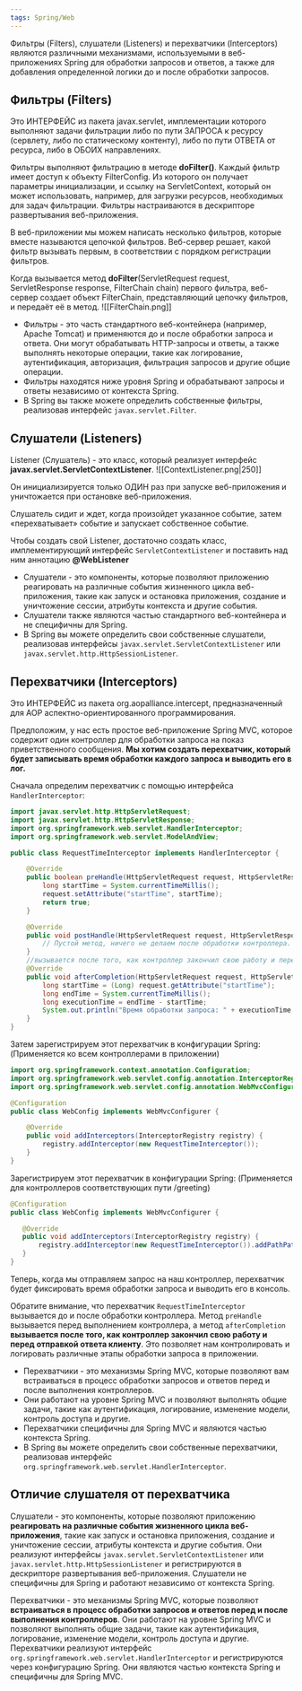 ```yaml
---
tags: Spring/Web
---
```

Фильтры (Filters), слушатели (Listeners) и перехватчики (Interceptors) являются различными механизмами, используемыми в веб-приложениях Spring для обработки запросов и ответов, а также для добавления определенной логики до и после обработки запросов.

## Фильтры (Filters)
Это ИНТЕРФЕЙС из пакета javax.servlet, имплементации которого выполняют задачи фильтрации либо по пути ЗАПРОСА к ресурсу (сервлету, либо по статическому контенту), либо по пути ОТВЕТА от ресурса, либо в ОБОИХ направлениях.

Фильтры выполняют фильтрацию в методе **doFilter()**. Каждый фильтр имеет доступ к объекту FilterConfig. Из которого он получает параметры инициализации, и ссылку на ServletContext, который он может использовать, например, для загрузки ресурсов, необходимых для задач фильтрации. Фильтры настраиваются в дескрипторе развертывания веб-приложения.

В веб-приложении мы можем написать несколько фильтров, которые вместе называются цепочкой фильтров. Веб-сервер решает, какой фильтр вызывать первым, в соответствии с порядком регистрации фильтров.

Когда вызывается метод **doFilter**(ServletRequest request, ServletResponse response, FilterChain
chain) первого фильтра, веб-сервер создает объект FilterChain, представляющий цепочку фильтров, и передаёт её в метод.
![[FilterChain.png]]
- Фильтры - это часть стандартного веб-контейнера (например, Apache Tomcat) и применяются до и после обработки запроса и ответа. Они могут обрабатывать HTTP-запросы и ответы, а также выполнять некоторые операции, такие как логирование, аутентификация, авторизация, фильтрация запросов и другие общие операции.
- Фильтры находятся ниже уровня Spring и обрабатывают запросы и ответы независимо от контекста Spring.
- В Spring вы также можете определить собственные фильтры, реализовав интерфейс `javax.servlet.Filter`.
## Cлушатели (Listeners)
Listener (Слушатель) - это класс, который реализует интерфейс **javax.servlet.ServletContextListener**.
![[ContextListener.png|250]]

Он инициализируется только ОДИН раз при запуске веб-приложения и уничтожается при остановке веб-приложения.

Слушатель сидит и ждет, когда произойдет указанное событие, затем «перехватывает» событие и запускает собственное событие.

Чтобы создать свой Listener, достаточно создать класс, имплементирующий интерфейс `ServletContextListener` и поставить над ним аннотацию **@WebListener**

- Слушатели - это компоненты, которые позволяют приложению реагировать на различные события жизненного цикла веб-приложения, такие как запуск и остановка приложения, создание и уничтожение сессии, атрибуты контекста и другие события.
- Слушатели также являются частью стандартного веб-контейнера и не специфичны для Spring.
- В Spring вы можете определить свои собственные слушатели, реализовав интерфейсы `javax.servlet.ServletContextListener` или `javax.servlet.http.HttpSessionListener`.
## Перехватчики (Interceptors)
Это ИНТЕРФЕЙС из пакета org.aopalliance.intercept, предназначенный для AOP аспектно-ориентированного программирования.

Предположим, у нас есть простое веб-приложение Spring MVC, которое содержит один контроллер для обработки запроса на показ приветственного сообщения. **Мы хотим создать перехватчик, который будет записывать время обработки каждого запроса и выводить его в лог.**

Сначала определим перехватчик с помощью интерфейса `HandlerInterceptor`:
```java
import javax.servlet.http.HttpServletRequest;
import javax.servlet.http.HttpServletResponse;
import org.springframework.web.servlet.HandlerInterceptor;
import org.springframework.web.servlet.ModelAndView;

public class RequestTimeInterceptor implements HandlerInterceptor {

    @Override
    public boolean preHandle(HttpServletRequest request, HttpServletResponse response, Object handler) throws Exception {
        long startTime = System.currentTimeMillis();
        request.setAttribute("startTime", startTime);
        return true;
    }

    @Override
    public void postHandle(HttpServletRequest request, HttpServletResponse response, Object handler, ModelAndView modelAndView) throws Exception {
        // Пустой метод, ничего не делаем после обработки контроллера.
    }
	//вызывается после того, как контроллер закончил свою работу и перед отправкой ответа клиенту
    @Override
    public void afterCompletion(HttpServletRequest request, HttpServletResponse response, Object handler, Exception ex) throws Exception {
        long startTime = (Long) request.getAttribute("startTime");
        long endTime = System.currentTimeMillis();
        long executionTime = endTime - startTime;
        System.out.println("Время обработки запроса: " + executionTime + " мс");
    }
}

```
Затем зарегистрируем этот перехватчик в конфигурации Spring: (Применяется ко всем контроллерами в приложении)
```java
import org.springframework.context.annotation.Configuration;
import org.springframework.web.servlet.config.annotation.InterceptorRegistry;
import org.springframework.web.servlet.config.annotation.WebMvcConfigurer;

@Configuration
public class WebConfig implements WebMvcConfigurer {

    @Override
    public void addInterceptors(InterceptorRegistry registry) {
        registry.addInterceptor(new RequestTimeInterceptor());
    }
}
```

 Зарегистрируем этот перехватчик в конфигурации Spring: (Применяется для контроллеров соответствующих пути /greeting)
 ```java
 @Configuration
public class WebConfig implements WebMvcConfigurer {

    @Override
    public void addInterceptors(InterceptorRegistry registry) {
        registry.addInterceptor(new RequestTimeInterceptor()).addPathPatterns("/greeting");
    }
}
```
Теперь, когда мы отправляем запрос на наш контроллер, перехватчик будет фиксировать время обработки запроса и выводить его в консоль.

Обратите внимание, что перехватчик `RequestTimeInterceptor` вызывается до и после обработки контроллера. Метод `preHandle` вызывается перед выполнением контроллера, а метод `afterCompletion` **вызывается после того, как контроллер закончил свою работу и перед отправкой ответа клиенту**. Это позволяет нам контролировать и логировать различные этапы обработки запроса в приложении.

- Перехватчики - это механизмы Spring MVC, которые позволяют вам встраиваться в процесс обработки запросов и ответов перед и после выполнения контроллеров.
- Они работают на уровне Spring MVC и позволяют выполнять общие задачи, такие как аутентификация, логирование, изменение модели, контроль доступа и другие.
- Перехватчики специфичны для Spring MVC и являются частью контекста Spring.
- В Spring вы можете определить свои собственные перехватчики, реализовав интерфейс `org.springframework.web.servlet.HandlerInterceptor`.


## Отличие слушателя от перехватчика

Слушатели - это компоненты, которые позволяют приложению **реагировать на различные события жизненного цикла веб-приложения**, такие как запуск и остановка приложения, создание и уничтожение сессии, атрибуты контекста и другие события. Они реализуют интерфейсы `javax.servlet.ServletContextListener` или `javax.servlet.http.HttpSessionListener` и регистрируются в дескрипторе развертывания веб-приложения. Слушатели не специфичны для Spring и работают независимо от контекста Spring.

Перехватчики - это механизмы Spring MVC, которые позволяют **встраиваться в процесс обработки запросов и ответов перед и после выполнения контроллеров**. Они работают на уровне Spring MVC и позволяют выполнять общие задачи, такие как аутентификация, логирование, изменение модели, контроль доступа и другие. Перехватчики реализуют интерфейс `org.springframework.web.servlet.HandlerInterceptor` и регистрируются через конфигурацию Spring. Они являются частью контекста Spring и специфичны для Spring MVC.

